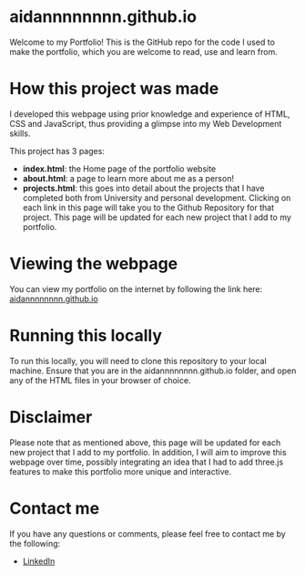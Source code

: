 # aidannnnnnnn.github.io

Welcome to my Portfolio! This is the GitHub repo for the code I used to make the portfolio, which you are welcome to read, use and learn from. 

# How this project was made
I developed this webpage using prior knowledge and experience of HTML, CSS and JavaScript, thus providing a glimpse into my Web Development skills. 

This project has 3 pages: 
- **index.html**: the Home page of the portfolio website
- **about.html**: a page to learn more about me as a person!
- **projects.html**: this goes into detail about the projects that I have completed both from University and personal development. Clicking on each link in this page will take you to the Github Repository for that project. This page will be updated for each new project that I add to my portfolio. 

# Viewing the webpage
You can view my portfolio on the internet by following the link here: [aidannnnnnnn.github.io](https://aidannnnnnnn.github.io)

# Running this locally
To run this locally, you will need to clone this repository to your local machine. Ensure that you are in the aidannnnnnnn.github.io folder, and open any of the HTML files in your browser of choice. 

# Disclaimer
Please note that as mentioned above, this page will be updated for each new project that I add to my portfolio. In addition, I will aim to improve this webpage over time, possibly integrating an idea that I had to add three.js features to make this portfolio more unique and interactive. 

# Contact me
If you have any questions or comments, please feel free to contact me by the following:

- [LinkedIn](www.linkedin.com/in/aidan-robinson-102439264)
